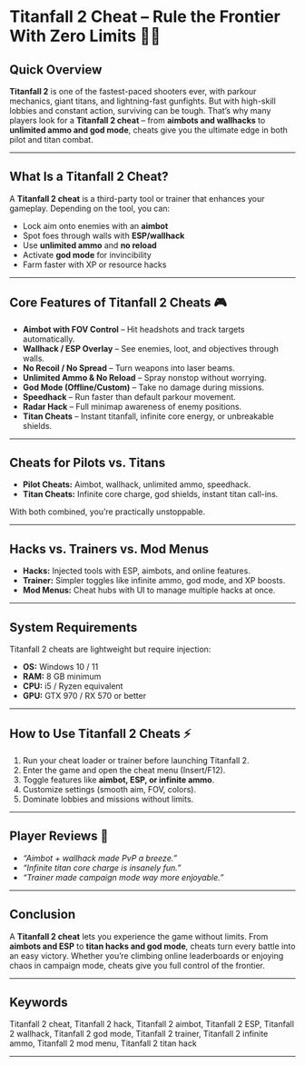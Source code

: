 # Titanfall 2 Cheat – Rule the Frontier With Zero Limits 🤖🔫

## Quick Overview

**Titanfall 2** is one of the fastest-paced shooters ever, with parkour mechanics, giant titans, and lightning-fast gunfights. But with high-skill lobbies and constant action, surviving can be tough. That’s why many players look for a **Titanfall 2 cheat** – from **aimbots and wallhacks** to **unlimited ammo and god mode**, cheats give you the ultimate edge in both pilot and titan combat.


---

## What Is a Titanfall 2 Cheat?

A **Titanfall 2 cheat** is a third-party tool or trainer that enhances your gameplay. Depending on the tool, you can:

* Lock aim onto enemies with an **aimbot**
* Spot foes through walls with **ESP/wallhack**
* Use **unlimited ammo** and **no reload**
* Activate **god mode** for invincibility
* Farm faster with XP or resource hacks

---

## Core Features of Titanfall 2 Cheats 🎮

* **Aimbot with FOV Control** – Hit headshots and track targets automatically.
* **Wallhack / ESP Overlay** – See enemies, loot, and objectives through walls.
* **No Recoil / No Spread** – Turn weapons into laser beams.
* **Unlimited Ammo & No Reload** – Spray nonstop without worrying.
* **God Mode (Offline/Custom)** – Take no damage during missions.
* **Speedhack** – Run faster than default parkour movement.
* **Radar Hack** – Full minimap awareness of enemy positions.
* **Titan Cheats** – Instant titanfall, infinite core energy, or unbreakable shields.

---

## Cheats for Pilots vs. Titans

* **Pilot Cheats:** Aimbot, wallhack, unlimited ammo, speedhack.
* **Titan Cheats:** Infinite core charge, god shields, instant titan call-ins.

With both combined, you’re practically unstoppable.

---

## Hacks vs. Trainers vs. Mod Menus

* **Hacks:** Injected tools with ESP, aimbots, and online features.
* **Trainer:** Simpler toggles like infinite ammo, god mode, and XP boosts.
* **Mod Menus:** Cheat hubs with UI to manage multiple hacks at once.

---

## System Requirements

Titanfall 2 cheats are lightweight but require injection:

* **OS:** Windows 10 / 11
* **RAM:** 8 GB minimum
* **CPU:** i5 / Ryzen equivalent
* **GPU:** GTX 970 / RX 570 or better

---

## How to Use Titanfall 2 Cheats ⚡

1. Run your cheat loader or trainer before launching Titanfall 2.
2. Enter the game and open the cheat menu (Insert/F12).
3. Toggle features like **aimbot, ESP, or infinite ammo**.
4. Customize settings (smooth aim, FOV, colors).
5. Dominate lobbies and missions without limits.

---

## Player Reviews 💬

* *“Aimbot + wallhack made PvP a breeze.”*
* *“Infinite titan core charge is insanely fun.”*
* *“Trainer made campaign mode way more enjoyable.”*

---

## Conclusion

A **Titanfall 2 cheat** lets you experience the game without limits. From **aimbots and ESP** to **titan hacks and god mode**, cheats turn every battle into an easy victory. Whether you’re climbing online leaderboards or enjoying chaos in campaign mode, cheats give you full control of the frontier.

---

## Keywords

Titanfall 2 cheat, Titanfall 2 hack, Titanfall 2 aimbot, Titanfall 2 ESP, Titanfall 2 wallhack, Titanfall 2 god mode, Titanfall 2 trainer, Titanfall 2 infinite ammo, Titanfall 2 mod menu, Titanfall 2 titan hack

---

